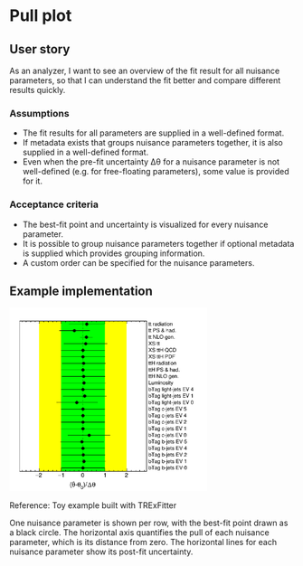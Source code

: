 # Pull plot

## User story
As an analyzer, I want to see an overview of the fit result for all nuisance parameters, so that I can understand the fit better and compare different results quickly.

### Assumptions
- The fit results for all parameters are supplied in a well-defined format.
- If metadata exists that groups nuisance parameters together, it is also supplied in a well-defined format.
- Even when the pre-fit uncertainty Δθ for a nuisance parameter is not well-defined (e.g. for free-floating parameters), some value is provided for it.

### Acceptance criteria
- The best-fit point and uncertainty is visualized for every nuisance parameter.
- It is possible to group nuisance parameters together if optional metadata is supplied which provides grouping information.
- A custom order can be specified for the nuisance parameters.

## Example implementation
<img src="figures/pull-plot.png" alt="description" width="350"/>

Reference: Toy example built with TRExFitter

One nuisance parameter is shown per row, with the best-fit point drawn as a black circle.
The horizontal axis quantifies the pull of each nuisance parameter, which is its distance from zero.
The horizontal lines for each nuisance parameter show its post-fit uncertainty.
